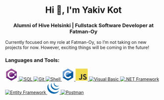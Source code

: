 <h1 align="center">Hi 👋, I'm Yakiv Kot</h1>
<h3 align="center">Alumni of Hive Helsinki | Fullstack Software Developer at Fatman-Oy</h3>
<p>Currently focused on my role at Fatman-Oy, so I’m not taking on new projects for now. However, exciting things will be coming in the future!</p>
<h3 align="left">Languages and Tools:</h3>
<p align="left">
  <!-- C# -->
  <a href="https://learn.microsoft.com/en-us/dotnet/csharp/" target="_blank" rel="noreferrer">
    <img src="https://raw.githubusercontent.com/devicons/devicon/master/icons/csharp/csharp-original.svg" alt="C#" width="40" height="40"/>
  </a>
  
  <!-- T-SQL / SQL -->
  <a href="https://www.microsoft.com/en-us/sql-server" target="_blank" rel="noreferrer">
    <img src="https://www.svgrepo.com/show/303229/microsoft-sql-server-logo.svg" alt="SQL" width="40" height="40"/>
  </a>

  <!-- Git -->
  <a href="https://git-scm.com/" target="_blank" rel="noreferrer">
    <img src="https://www.vectorlogo.zone/logos/git-scm/git-scm-icon.svg" alt="Git" width="40" height="40"/>
  </a>

  <!-- Shell -->
  <a href="https://www.gnu.org/software/bash/" target="_blank" rel="noreferrer">
    <img src="https://www.vectorlogo.zone/logos/gnu_bash/gnu_bash-icon.svg" alt="Shell" width="40" height="40"/>
  </a>

  <!-- C -->
  <a href="https://www.cprogramming.com/" target="_blank" rel="noreferrer">
    <img src="https://raw.githubusercontent.com/devicons/devicon/master/icons/c/c-original.svg" alt="C" width="40" height="40"/>
  </a>

  <!-- JavaScript -->
  <a href="https://developer.mozilla.org/en-US/docs/Web/JavaScript" target="_blank" rel="noreferrer">
    <img src="https://raw.githubusercontent.com/devicons/devicon/master/icons/javascript/javascript-original.svg" alt="JavaScript" width="40" height="40"/>
  </a>

  <!-- Visual Basic -->
  <a href="https://learn.microsoft.com/en-us/dotnet/visual-basic/" target="_blank" rel="noreferrer">
    <img src="https://upload.wikimedia.org/wikipedia/commons/4/40/VB.NET_Logo.svg" alt="Visual Basic" width="40" height="40"/>
  </a>

  <!-- .NET Framework -->
  <a href="https://dotnet.microsoft.com/en-us/" target="_blank" rel="noreferrer">
    <img src="https://upload.wikimedia.org/wikipedia/commons/7/7d/Microsoft_.NET_logo.svg" alt=".NET Framework" width="40" height="40"/>
  </a>

  <!-- Entity Framework -->
  <a href="https://learn.microsoft.com/en-us/ef/" target="_blank" rel="noreferrer">
    <img src="https://avatars.githubusercontent.com/u/9141961?s=200&v=4" alt="Entity Framework" width="40" height="40"/>
  </a>

  <!-- jQuery -->
  <a href="https://jquery.com/" target="_blank" rel="noreferrer">
    <img src="https://raw.githubusercontent.com/devicons/devicon/master/icons/jquery/jquery-original.svg" alt="jQuery" width="40" height="40"/>
  </a>

  <!-- Postman -->
  <a href="https://www.postman.com/" target="_blank" rel="noreferrer">
    <img src="https://www.vectorlogo.zone/logos/getpostman/getpostman-icon.svg" alt="Postman" width="40" height="40"/>
  </a>
</p>


